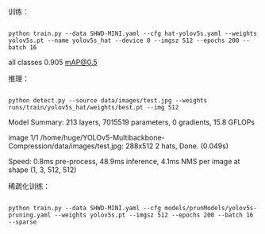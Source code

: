 训练：

```

python train.py --data SHWD-MINI.yaml --cfg hat-yolov5s.yaml --weights yolov5s.pt --name yolov5s_hat --device 0 --imgsz 512 --epochs 200 --batch 16

```

all classes 0.905 mAP@0.5

推理：

```

python detect.py --source data/images/test.jpg --weights runs/train/yolov5s_hat/weights/best.pt --img 512

```

Model Summary: 213 layers, 7015519 parameters, 0 gradients, 15.8 GFLOPs

image 1/1 /home/huge/YOLOv5-Multibackbone-Compression/data/images/test.jpg: 288x512 2 hats, Done. (0.049s)

Speed: 0.8ms pre-process, 48.9ms inference, 4.1ms NMS per image at shape (1, 3, 512, 512)

稀疏化训练：

```

python train.py --data SHWD-MINI.yaml --cfg models/prunModels/yolov5s-pruning.yaml --weights yolov5s.pt --imgsz 512 --epochs 200 --batch 16 --sparse

```
